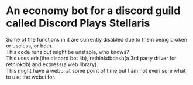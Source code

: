 # An economy bot for a discord guild called Discord Plays Stellaris 
  
Some of the functions in it are currently disabled due to them being broken or useless, or both.  
This code runs but might be unstable, who knows?  
This uses eris(the discord bot lib), rethinkdbdash(a 3rd party driver for rethinkdb) and express(a web library).  
This might have a webui at some point of time but I am not even sure what to use the webui for.  
